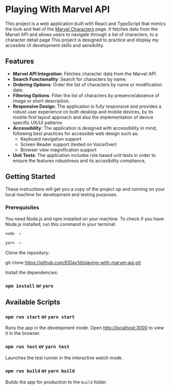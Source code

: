 # Playing With Marvel API

This project is a web application built with React and TypeScript that mimics the look and feel of the [Marvel Characters](https://www.marvel.com/characters) page.
It fetches data from the Marvel API and allows users to navigate through a list of characters, to a character detail page
This project is designed to practice and display my accesible UI development skills and sensibility.

## Features

- **Marvel API Integration**: Fetches character data from the Marvel API.
- **Search Functionality**: Search for characters by name.
- **Ordering Options**: Order the list of characters by name or modification date.
- **Filtering Options**: Filter the list of characters by presence/absence of image or short description.
- **Responsive Design**: The application is fully responsive and provides a robust user experience on both desktop and mobile devices, by its mobile first layout approach and also the implementation of device specific UX/UI patterns
- **Accessibility**: The application is designed with accessibility in mind, following best practices for accessible web design such as:
  - Keyboard navigation support
  - Screen Reader support (tested on VoiceOver)
  - Browser view magnification support
- **Unit Tests**: The application includes role based unit tests in order to ensure the features robustness and its accesibility compliance,

## Getting Started

These instructions will get you a copy of the project up and running on your local machine for development and testing purposes.

### Prerequisites

You need Node.js and npm installed on your machine. To check if you have Node.js installed, run this command in your terminal:

```bash
node -v
```

```bash
yarn -v
```

Clone the repository:

git clone <https://github.com/ElDav1d/playing-with-marvel-api.git>

Install the dependencies:

### `npm install` or `yarn`

## Available Scripts

### `npm run start` or `yarn start`

Runs the app in the development mode. Open [http://localhost:3000](http://localhost:3000) to view it in the browser.

### `npm run test` or `yarn test`

Launches the test runner in the interactive watch mode.

### `npm run build` or `yarn build`

Builds the app for production to the `build` folder.

